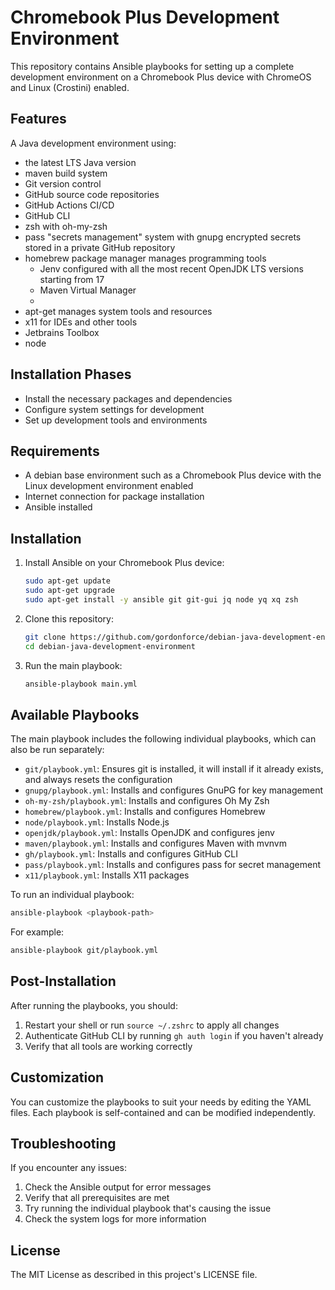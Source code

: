 # Chromebook Plus Development Environment

This repository contains Ansible playbooks for setting up a complete development environment on a Chromebook Plus device with ChromeOS and Linux (Crostini) enabled.

## Features
A Java development environment using:
* the latest LTS Java version
* maven build system
* Git version control
* GitHub source code repositories 
* GitHub Actions CI/CD
* GitHub CLI
* zsh with oh-my-zsh
* pass "secrets management" system with gnupg encrypted secrets stored in a private GitHub repository
* homebrew package manager manages programming tools
  * Jenv configured with all the most recent OpenJDK LTS versions starting from 17
  * Maven Virtual Manager
  * 
* apt-get manages system tools and resources
* x11 for IDEs and other tools
* Jetbrains Toolbox
* node

## Installation Phases
- Install the necessary packages and dependencies
- Configure system settings for development
- Set up development tools and environments

## Requirements
- A debian base environment such as a Chromebook Plus device with the Linux development environment enabled
- Internet connection for package installation
- Ansible installed

## Installation
1. Install Ansible on your Chromebook Plus device:
   ```bash
   sudo apt-get update
   sudo apt-get upgrade
   sudo apt-get install -y ansible git git-gui jq node yq xq zsh
   ```
2. Clone this repository:
   ```bash
   git clone https://github.com/gordonforce/debian-java-development-environment
   cd debian-java-development-environment
   ```
3. Run the main playbook:
   ```bash
   ansible-playbook main.yml
   ```

## Available Playbooks

The main playbook includes the following individual playbooks, which can also be run separately:

- `git/playbook.yml`: Ensures git is installed, it will install if it already exists, and always resets the configuration
- `gnupg/playbook.yml`: Installs and configures GnuPG for key management
- `oh-my-zsh/playbook.yml`: Installs and configures Oh My Zsh
- `homebrew/playbook.yml`: Installs and configures Homebrew
- `node/playbook.yml`: Installs Node.js
- `openjdk/playbook.yml`: Installs OpenJDK and configures jenv
- `maven/playbook.yml`: Installs and configures Maven with mvnvm
- `gh/playbook.yml`: Installs and configures GitHub CLI
- `pass/playbook.yml`: Installs and configures pass for secret management
- `x11/playbook.yml`: Installs X11 packages

To run an individual playbook:
```bash
ansible-playbook <playbook-path>
```

For example:
```bash
ansible-playbook git/playbook.yml
```
## Post-Installation

After running the playbooks, you should:
1. Restart your shell or run `source ~/.zshrc` to apply all changes
2. Authenticate GitHub CLI by running `gh auth login` if you haven't already
3. Verify that all tools are working correctly

## Customization
You can customize the playbooks to suit your needs by editing the YAML files. Each playbook is self-contained and can be modified independently.

## Troubleshooting
If you encounter any issues:
1. Check the Ansible output for error messages
2. Verify that all prerequisites are met
3. Try running the individual playbook that's causing the issue
4. Check the system logs for more information

## License
The MIT License as described in this project's LICENSE file.
